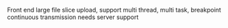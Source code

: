 Front end large file slice upload, support multi thread, multi task, breakpoint continuous transmission needs server support
